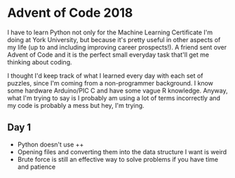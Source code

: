 # Advent of Code 2018

I have to learn Python not only for the Machine Learning Certificate I'm doing at York University, but because it's pretty useful in other aspects of my life (up to and including improving career prospects!). A friend sent over Advent of Code and it is the perfect small everyday task that'll get me thinking about coding.

I thought I'd keep track of what I learned every day with each set of puzzles, since I'm coming from a non-programmer background. I know some hardware Arduino/PIC C and have some vague R knowledge. Anyway, what I'm trying to say is I probably am using a lot of terms incorrectly and my code is probably a mess but hey, I'm trying.

## Day 1

* Python doesn't use ++
* Opening files and converting them into the data structure I want is weird
* Brute force is still an effective way to solve problems if you have time and patience